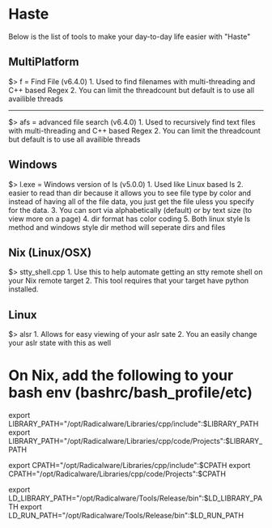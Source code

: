 # Haste

Below is the list of tools to make your day-to-day life easier with "Haste"

## MultiPlatform

$> f = Find File (v6.4.0)
    1.  Used to find filenames with multi-threading and C++ based Regex
    2.  You can limit the threadcount but default is to use all availible threads

----------------------------------------------------------------------------------------------------

$> afs = advanced file search (v6.4.0)
    1.  Used to recursively find text files with multi-threading and C++ based Regex
    2.  You can limit the threadcount but default is to use all availible threads



## Windows

$> l.exe = Windows version of ls (v5.0.0)
    1.  Used like Linux based ls
    2.  easier to read than dir because it allows you to see file type by color
        and instead of having all of the file data, you just get the file uless you 
        specify for the data.
    3.  You can sort via alphabetically (default) or by text size (to view more on a page)
    4.  dir format has color coding
    5.  Both linux style ls method and windows style dir method will seperate dirs and files


## Nix (Linux/OSX)

$> stty_shell.cpp 
    1.  Use this to help automate getting an stty remote shell on your Nix remote target
    2.  This tool requires that your target have python installed.

## Linux

$> alsr
    1. Allows for easy viewing of your aslr sate
    2. You an easily change your aslr state with this as well



# On Nix, add the following to your bash env (bashrc/bash_profile/etc)

export LIBRARY_PATH="/opt/Radicalware/Libraries/cpp/include":$LIBRARY_PATH
export LIBRARY_PATH="/opt/Radicalware/Libraries/cpp/code/Projects":$LIBRARY_PATH

export CPATH="/opt/Radicalware/Libraries/cpp/include":$CPATH
export CPATH="/opt/Radicalware/Libraries/cpp/code/Projects":$CPATH

export LD_LIBRARY_PATH="/opt/Radicalware/Tools/Release/bin":$LD_LIBRARY_PATH
export LD_RUN_PATH="/opt/Radicalware/Tools/Release/bin":$LD_RUN_PATH



